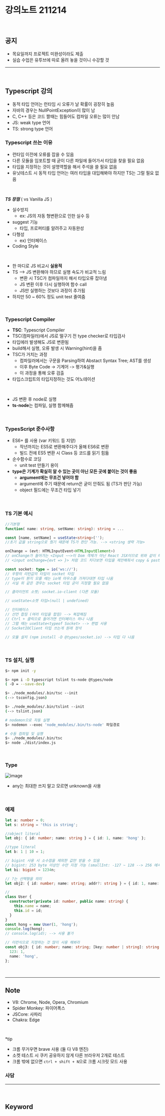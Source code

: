 # 강의노트 211214

<br>

## **공지**

- 목요일까지 프로젝트 미완성이라도 제출
- 실습 수업은 유투브에 따로 올려 놓을 것이니 수강할 것

---

<br>

## **Typescript 강의**

- 동적 타입 언어는 런타임 시 오류가 날 확률이 굉장히 높음
- 자바의 경우는 NullPointException이 많이 남
- C, C++ 등은 코드 짤때는 힘들어도 컴파일 오류는 많이 안남
- JS: weak type 언어
- TS: strong type 언어

### **Typescript 쓰는 이유**

- 런타임 이전에 오류를 잡을 수 있음
- 다른 모듈을 임포트할 때 굳이 다른 파일에 들어가서 타입을 찾을 필요 없음
- 타입을 지정하는 것이 설명역할을 해서 주석을 쓸 필요 없음
- 유닛테스트 시 동적 타입 언어는 여러 타입을 대입해봐야 하지만 TS는 그럴 필요 없음

<br>

**_TS 장점_** ( vs Vanilla JS )

- 실수방지
  - ex: JS의 자동 형변환으로 인한 실수 등
- suggest 기능
  - 타입, 프로퍼티를 알려주고 자동완성
- 다형성
  - ex) 인터페이스
- Coding Style

<br>

- 한 마디로 JS 비교시 **실용적**
- TS --> JS 변환해야 하므로 실행 속도가 비교적 느림
  - 변환 시 TSC가 컴파일까지 해서 타입오류 잡아냄
  - JS 변환 이후 다시 실행하여 함수 call
  - JS만 실행하는 것보다 과정이 추가됨
- 하지만 50 ~ 60% 정도 unit test 줄여줌

<br>

### **Typescript Compiler**

- **TSC**: Typescript Compiler
- TSC(컴파일러)에서 JS로 떨구기 전 type checker로 타입검사
- 타입에러 발생해도 JS로 변환됨
- build해서 실행, 오류 발생 시 Warning(hint)을 줌
- TSC가 거치는 과정
  - 컴파일러에서는 구문을 Parsing하여 Abstact Syntax Tree; AST를 생성
  - 이후 Byte Code -> 기계어 -> 평가&실행
  - 이 과정을 통해 오류 검출
- 타입스크립트의 타입지정하는 것도 어노테이션

<br>

- JS 변환 후 node로 실행
- **ts-node**는 컴파일, 실행 함께해줌

<br>

### **TypesScript 준수사항**

- ES6+ 를 사용 (var 키워드 등 지양)
  - 작년까지는 ES5로 변환해주다가 올해 ES6로 변환
  - 빌드 전에 ES5 변환 시 Class 등 코드를 읽기 힘듦
- 순수함수로 코딩
  - unit test 만들기 용이
- **type은 기계가 확실히 알 수 있는 곳이 아닌 모든 곳에 붙이는 것이 좋음**
  - **argument에는 무조건 넣어야 함**
  - argument에 주기 때문에 return은 굳이 안줘도 됨 (TS가 판단 가능)
  - object 필드에는 무조건 타입 넣기

<br>

### **TS 기본 예시**

```ts
//기본형
function( name: string, setName: string): string = ...
```

```ts
const [name, setName] = useState<string>('');
//초기 값을 string으로 줬기 때문에 TS가 판단 가능. --> <string 생략 가능>
```

```ts
onChange = (evt: HTMLInputEvent<HTMLInputElement>)
// onChange가 들어가는 <Input ~~>이 Dom 객체가 아닌 React JSX이므로 위와 같이 타입 설정해야함
// <input onChange={evt => }> 처럼 코드 치다보면 타입을 제안해줘서 copy & paste 가능
```

```ts
const socket: type = io('ws://');
// 우항의 리턴값의 타입이 socket 타입
// type이 뭔지 모를 때는 io에 마우스를 가져다대면 타입 나옴
// 사실 위 같은 경우는 socket 타입 굳이 지정할 필요 없음

// 클라이언트 소켓; socket.io-client (다른 모듈)

// useState<소켓 타입>(null | undefined)

// 인터페이스
// 선언 합침 (여러 타입을 합침) --> 복잡해짐
// Ctrl + 클릭으로 들어가면 인터페이스 하나 나옴
// 그럴 때는 useState<typeof Socket> --> 편법 사용
// SocketIOClient 타입 쓰는게 원래 정석

// 모듈 설치 (npm install -D @types/socket.io) --> 타입 다 나옴
```

<br>

### **TS 설치, 실행**

```sh
$> npm init -y

$> npm i -D typescript tslint ts-node @types/node
( -D = --save-dev)

$> ./node_modules/.bin/tsc --init
(--> tsconfig.json)

$> ./node_modules/.bin/tslint --init
(--> tslint.json)
```

```sh
# nodemon으로 자동 실행
$> nodemon --exec 'node_modules/.bin/ts-node' 파일경로

# 수동 컴파일 및 실행
$> ./node_modules/.bin/tsc
$> node ./dist/index.js
```

<br>

### **Type**

![image](https://user-images.githubusercontent.com/60606025/145991033-50829631-1bbb-4786-b931-6dcec9bf4748.png)

- any는 최대한 쓰지 말고 모르면 unknown을 사용

<br>

### **예제**

```ts
let a: number = 0;
let s: string = 'this is string';

//object literal
let obj: { id: number; name: string } = { id: 1, name: 'hong' };

//type literal
let b: 1 | 10 = 1;

// bigint 사용 시 소수점을 제외한 값만 받을 수 있음
// bigint: 253 byte 이상인 수만 지정 가능 (smallInt: -127 ~ 128 --> 256 에서 ts가 사용하는 3byte 제외하면 253 byte)
let bi: bigint = 1234n;

// ?는 선택형을 의미
let obj2: { id: number; name: string; addr?: string } = { id: 1, name: 'hong' };

//
class User {
  constructor(private id: number, public name: string) {
    this.name = name;
    this.id = id;
  }
}
const hong = new User(1, 'hong');
console.log(hong);
// console.log(id); --> 사용 불가

// 이런식으로 지정하는 것 많이 사용 해봐라
const obj3: { id: number; name: string; [key: number | string]: string } = {
  123: 1,
  name: 'hong',
};
```

 <br>

---

## **Note**

- V8: Chrome, Node, Opera, Chromium
- Spider Monkey: 파이어폭스
- JSCore: 사파리
- Chakra: Edge

<br>

\*tip

- 크롬 무거우면 brave 사용 (둘 다 V8 엔진)
- 소켓 테스트 시 쿠키 공유하지 않게 다른 브라우저 2개로 테스트
- 크롬 밖에 없으면 `ctrl + shift + N`으로 크롬 시크릿 모드 사용

### **사담**

---

<br>

## **Keyword**
